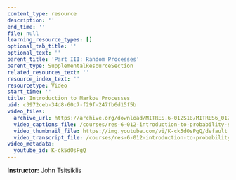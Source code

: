 ```yaml
---
content_type: resource
description: ''
end_time: ''
file: null
learning_resource_types: []
optional_tab_title: ''
optional_text: ''
parent_title: 'Part III: Random Processes'
parent_type: SupplementalResourceSection
related_resources_text: ''
resource_index_text: ''
resourcetype: Video
start_time: ''
title: Introduction to Markov Processes
uid: c3972ceb-34d8-60c7-f29f-247fb6d15f5b
video_files:
  archive_url: https://archive.org/download/MITRES.6-012S18/MITRES6_012S18_L24-02_300k.mp4
  video_captions_file: /courses/res-6-012-introduction-to-probability-spring-2018/7d440e11b71658e191acf393852fdbef_K-ck5dOsPgQ.vtt
  video_thumbnail_file: https://img.youtube.com/vi/K-ck5dOsPgQ/default.jpg
  video_transcript_file: /courses/res-6-012-introduction-to-probability-spring-2018/842451b64b5a267f71aba8a994a9c50d_K-ck5dOsPgQ.pdf
video_metadata:
  youtube_id: K-ck5dOsPgQ
---
```


**Instructor:** John Tsitsiklis